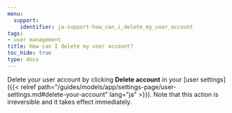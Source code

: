 ```yaml
---
menu:
  support:
    identifier: ja-support-how_can_i_delete_my_user_account
tags:
- user management
title: How can I delete my user account?
toc_hide: true
type: docs
---
```


Delete your user account by clicking **Delete account** in your [user settings]({{< relref path="/guides/models/app/settings-page/user-settings.md#delete-your-account" lang="ja" >}}). Note that this action is irreversible and it takes effect immediately.